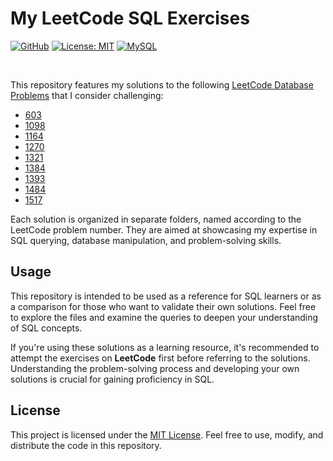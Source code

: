 # My LeetCode SQL Exercises


[![GitHub](https://badgen.net/badge/icon/GitHub?icon=github&color=black&label)](https://github.com/MaxineXiong)
[![License: MIT](https://img.shields.io/badge/License-MIT-yellow.svg)](https://opensource.org/licenses/MIT)
[![MySQL](https://img.shields.io/badge/MySQL-4479A1?logo=MySQL&logoColor=white)](https://www.mysql.com/)

<br/>

This repository features my solutions to the following [LeetCode Database Problems](https://leetcode.com/problemset/database/) that I consider challenging:
- [603](https://leetcode.com/problems/consecutive-available-seats/)
- [1098](https://leetcode.com/problems/unpopular-books/)
- [1164](https://leetcode.com/problems/product-price-at-a-given-date/)
- [1270](https://leetcode.com/problems/all-people-report-to-the-given-manager/)
- [1321](https://leetcode.com/problems/restaurant-growth/)
- [1384](https://leetcode.com/problems/total-sales-amount-by-year/)
- [1393](https://leetcode.com/problems/capital-gainloss/)
- [1484](https://leetcode.com/problems/group-sold-products-by-the-date/)
- [1517](https://leetcode.com/problems/find-users-with-valid-e-mails/)

Each solution is organized in separate folders, named according to the LeetCode problem number. They are aimed at showcasing my expertise in SQL querying, database manipulation, and problem-solving skills.

## Usage

This repository is intended to be used as a reference for SQL learners or as a comparison for those who want to validate their own solutions. Feel free to explore the files and examine the queries to deepen your understanding of SQL concepts.

If you're using these solutions as a learning resource, it's recommended to attempt the exercises on **LeetCode** first before referring to the solutions. Understanding the problem-solving process and developing your own solutions is crucial for gaining proficiency in SQL.

## License

This project is licensed under the [MIT License](https://choosealicense.com/licenses/mit/). Feel free to use, modify, and distribute the code in this repository.
